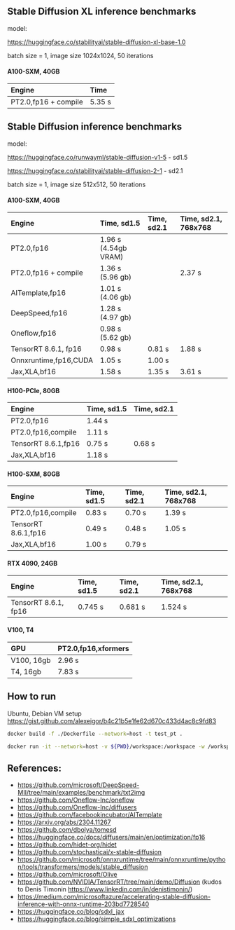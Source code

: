 ## Stable Diffusion XL inference benchmarks

model: 

https://huggingface.co/stabilityai/stable-diffusion-xl-base-1.0

batch size = 1, image size 1024x1024, 50 iterations

#### A100-SXM, 40GB
| Engine                 | Time                  | 
| :---                   | :---                  |
| PT2.0,fp16 + compile   | 5.35 s                |

## Stable Diffusion inference benchmarks

model: 

https://huggingface.co/runwayml/stable-diffusion-v1-5 - sd1.5

https://huggingface.co/stabilityai/stable-diffusion-2-1 - sd2.1

batch size = 1, image size 512x512, 50 iterations

#### A100-SXM, 40GB
| Engine                 | Time, sd1.5           | Time, sd2.1           | Time, sd2.1, 768x768  | 
| :---                   | :---                  | :---                  | :---                  |
| PT2.0,fp16             | 1.96 s (4.54gb VRAM)  |                       |                       |
| PT2.0,fp16 + compile   | 1.36 s (5.96 gb)      |                       | 2.37 s                |
| AITemplate,fp16        | 1.01 s (4.06 gb)      |                       |                       |
| DeepSpeed,fp16         | 1.28 s (4.97 gb)      |                       |                       |
| Oneflow,fp16           | 0.98 s (5.62 gb)      |                       |                       |
| TensorRT 8.6.1, fp16   | 0.98 s                | 0.81 s                | 1.88 s                |
| Onnxruntime,fp16,CUDA  | 1.05 s                | 1.00 s                |                       |
| Jax,XLA,bf16           | 1.58 s                | 1.35 s                | 3.61 s                |

#### H100-PCIe, 80GB

| Engine                 | Time, sd1.5           | Time, sd2.1           | 
| :---                   | :---                  | :---                  |
| PT2.0,fp16             | 1.44 s                |                       |
| PT2.0,fp16,compile     | 1.11 s                |                       |
| TensorRT 8.6.1,fp16    | 0.75 s                | 0.68 s                |
| Jax,XLA,bf16           | 1.18 s                |                       |

#### H100-SXM, 80GB
| Engine                 | Time, sd1.5           | Time, sd2.1           | Time, sd2.1, 768x768  | 
| :---                   | :---                  | :---                  | :---                  |
| PT2.0,fp16,compile     | 0.83 s                | 0.70 s                | 1.39 s                |
| TensorRT 8.6.1,fp16    | 0.49 s                | 0.48 s                | 1.05 s                |
| Jax,XLA,bf16           | 1.00 s                | 0.79 s                |                       |

#### RTX 4090, 24GB
| Engine                 | Time, sd1.5           | Time, sd2.1           | Time, sd2.1, 768x768  | 
| :---                   | :---                  | :---                  | :---                  |
| TensorRT 8.6.1, fp16   | 0.745 s               | 0.681 s               | 1.524 s               |

#### V100, T4
| GPU                    | PT2.0,fp16,xformers   | 
| :---                   | :---                  | 
| V100, 16gb             | 2.96 s                | 
| T4, 16gb               | 7.83 s                | 

## How to run
Ubuntu, Debian VM setup https://gist.github.com/alexeigor/b4c21b5e1fe62d670c433d4ac8c9fd83
```bash
docker build -f ./Dockerfile --network=host -t test_pt .
```

```bash
docker run -it --network=host -v ${PWD}/workspace:/workspace -w /workspace --gpus all --ipc=host --ulimit memlock=-1 --ulimit stack=67108864 test_engine
```

## References:
- https://github.com/microsoft/DeepSpeed-MII/tree/main/examples/benchmark/txt2img
- https://github.com/Oneflow-Inc/oneflow
- https://github.com/Oneflow-Inc/diffusers
- https://github.com/facebookincubator/AITemplate
- https://arxiv.org/abs/2304.11267
- https://github.com/dbolya/tomesd
- https://huggingface.co/docs/diffusers/main/en/optimization/fp16
- https://github.com/hidet-org/hidet
- https://github.com/stochasticai/x-stable-diffusion
- https://github.com/microsoft/onnxruntime/tree/main/onnxruntime/python/tools/transformers/models/stable_diffusion
- https://github.com/microsoft/Olive
- https://github.com/NVIDIA/TensorRT/tree/main/demo/Diffusion (kudos to Denis Timonin https://www.linkedin.com/in/denistimonin/)
- https://medium.com/microsoftazure/accelerating-stable-diffusion-inference-with-onnx-runtime-203bd7728540
- https://huggingface.co/blog/sdxl_jax
- https://huggingface.co/blog/simple_sdxl_optimizations

